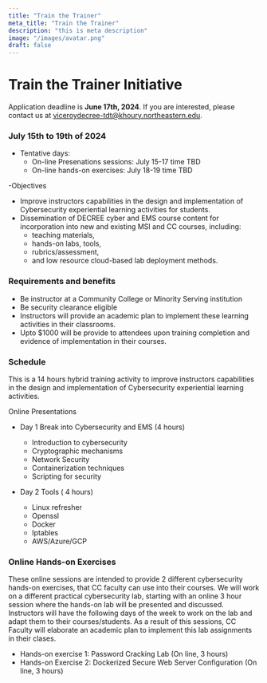 ```yaml
---
title: "Train the Trainer"
meta_title: "Train the Trainer"
description: "this is meta description"
image: "/images/avatar.png"
draft: false
---
```


# Train the Trainer Initiative

Application deadline is **June 17th, 2024**.
If you are interested, please contact us at [viceroydecree-tdt@khoury.northeastern.edu](mailto:viceroydecree-tdt@khoury.northeastern.edu).


### July 15th to 19th of 2024
- Tentative days:
  - On-line Presenations sessions: July 15-17 time TBD
  - On-line hands-on exercises: July 18-19 time TBD

-Objectives
  - Improve instructors capabilities in the design and implementation of Cybersecurity experiential learning activities for students.
  - Dissemination of DECREE cyber and EMS course content for incorporation into new and existing MSI and CC courses, including:
    - teaching materials,
    - hands-on labs, tools,
    - rubrics/assessment,
    - and low resource cloud-based lab deployment methods.


### Requirements and benefits
- Be instructor at a Community College or Minority Serving institution
- Be security clearance eligible
- Instructors will provide an academic plan to implement these learning activities in their classrooms.
- Upto $1000 will be provide to attendees upon training completion and evidence of implementation in their courses.


### Schedule
This is a 14 hours hybrid training activity to improve instructors capabilities in the design and implementation of Cybersecurity experiential learning activities.

Online Presentations
- Day 1 Break into Cybersecurity and EMS (4 hours)
  - Introduction to cybersecurity
  - Cryptographic mechanisms
  - Network Security
  - Containerization techniques
  - Scripting for security

- Day 2 Tools ( 4 hours)
  - Linux refresher
  - Openssl
  - Docker
  - Iptables
  - AWS/Azure/GCP

### Online Hands-on Exercises
These online sessions are intended to provide 2 different cybersecurity hands-on exercises, that CC faculty can use into their courses. We will work on a different practical cybersecurity lab, starting with an online 3 hour session where the hands-on lab will be presented and discussed. Instructors will have the following days of the week to work on the lab and adapt them to their courses/students. As a result of this sessions, CC Faculty will elaborate an academic plan to implement this lab assignments in their clases.

- Hands-on exercise 1: Password Cracking Lab (On line, 3 hours)
- Hands-on Exercise 2: Dockerized Secure Web Server Configuration (On line, 3 hours)
